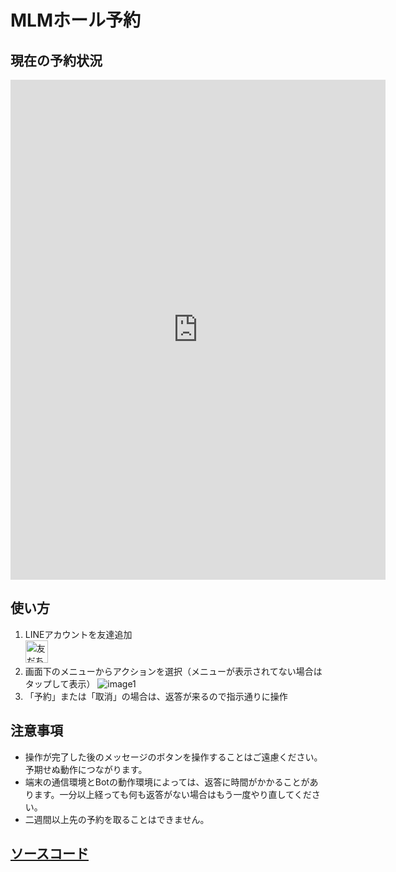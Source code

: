 # MLMホール予約
## 現在の予約状況　　
<iframe src="https://calendar.google.com/calendar/embed?height=800&wkst=1&bgcolor=%23ffffff&ctz=Asia%2FTokyo&showTitle=1&mode=WEEK&showPrint=0&showNav=1&showDate=1&showTz=0&showCalendars=0&showTabs=0&src=a3NtdWNkcXNlM2xwOGdhcDhudGxqamkzdjhAZ3JvdXAuY2FsZW5kYXIuZ29vZ2xlLmNvbQ&color=%23795548" style="border-width:0" width="600" height="800" frameborder="0" scrolling="no"></iframe>

## 使い方
1. LINEアカウントを友達追加  
<a href="https://lin.ee/Kuz8BcJ"><img src="https://scdn.line-apps.com/n/line_add_friends/btn/ja.png" alt="友だち追加" height="36" border="0"></a>  
2. 画面下のメニューからアクションを選択（メニューが表示されてない場合はタップして表示）
![image1](https://github.com/Toho-MLM/reservation/assets/87298805/43e9a096-154a-49a2-96cc-7e836eb8aa28)  
3. 「予約」または「取消」の場合は、返答が来るので指示通りに操作

## 注意事項
- 操作が完了した後のメッセージのボタンを操作することはご遠慮ください。予期せぬ動作につながります。
- 端末の通信環境とBotの動作環境によっては、返答に時間がかかることがあります。一分以上経っても何も返答がない場合はもう一度やり直してください。
- 二週間以上先の予約を取ることはできません。

## [ソースコード](https://github.com/Toho-MLM/hall-reserve-bot/blob/main/Code.gs)
